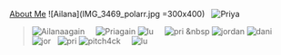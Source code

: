 
[About Me](AboutMe.html) 
![Ailana](IMG_3469_polarr.jpg =300x400) &nbsp; ![Priya](IMG_2340.JPG) 
> ![Ailanaagain](IMG_0462.jpg) &nbsp; &nbsp; ![Priagain](DSC_8651.jpg)
> ![lu](DSC_7106.jpg) &nbsp; &nbsp; ![pri](D534B4BB-2339-4AFA-900D-D143A4190B79.JPG) &nbsp ![jordan](8104FF44-7FA1-4093-A3D9-4BA7A75BC875.JPG)
> ![dani](371F9FF1-BA9F-49EF-B482-DF5BC9C202AE.JPEG) &nbsp; ![jor](328083D2-157E-4818-819A-9C461417B09A.JPG) &nbsp; ![pri](2FF806D7-B21D-4AAA-B9E0-18FF4EE8CE81.JPG)
> ![pitch4ck](2D309BBB-D7C8-433D-874B-13B9B73645FB.JPG) &nbsp; &nbsp; ![lu](2BB61C2D-72C5-4640-A224-5E9F29995085.JPG)
>
